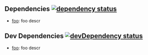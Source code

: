 <!--@dependenciesPlus({ shield: 'flat-square' })-->
## <a name="dependencies">Dependencies</a> [![dependency status](https://img.shields.io/david/zkochan/test-pkg/master.svg?style=flat-square)](https://david-dm.org/zkochan/test-pkg/master)

- [foo](https://github.com/zkochan/foo):  foo descr

<!--/@-->

<!--@devDependenciesPlus({ shield: 'flat-square' })-->
## <a name="dev-dependencies">Dev Dependencies</a> [![devDependency status](https://img.shields.io/david/dev/zkochan/test-pkg/master.svg?style=flat-square)](https://david-dm.org/zkochan/test-pkg/master#info=devDependencies)

- [foo](https://github.com/zkochan/foo):  foo descr

<!--/@-->
